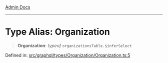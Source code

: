 [Admin Docs](/)

***

# Type Alias: Organization

> **Organization**: *typeof* `organizationsTable.$inferSelect`

Defined in: [src/graphql/types/Organization/Organization.ts:5](https://github.com/PratapRathi/talawa-api/blob/72aae1e3507e4dd8ad32a69696c05d569e0ed095/src/graphql/types/Organization/Organization.ts#L5)
